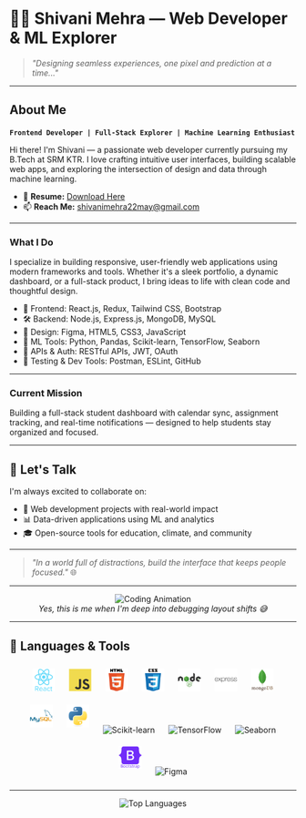 # 👩‍💻 Shivani Mehra — Web Developer & ML Explorer

> *"Designing seamless experiences, one pixel and prediction at a time..."*

---

## **About Me**

**`Frontend Developer | Full-Stack Explorer | Machine Learning Enthusiast`**

Hi there! I'm Shivani — a passionate web developer currently pursuing my B.Tech at SRM KTR. I love crafting intuitive user interfaces, building scalable web apps, and exploring the intersection of design and data through machine learning.

- 📄 **Resume:** [Download Here](https://drive.google.com/file/d/1HGBWb1IZDbUMpIBvtCJJXmyaanMDR7ty/view?usp=sharing)  
- 📫 **Reach Me:** shivanimehra22may@gmail.com

---

### **What I Do**

I specialize in building responsive, user-friendly web applications using modern frameworks and tools. Whether it's a sleek portfolio, a dynamic dashboard, or a full-stack product, I bring ideas to life with clean code and thoughtful design.

- 🧩 Frontend: React.js, Redux, Tailwind CSS, Bootstrap  
- 🛠️ Backend: Node.js, Express.js, MongoDB, MySQL  
- 🎨 Design: Figma, HTML5, CSS3, JavaScript  
- 🤖 ML Tools: Python, Pandas, Scikit-learn, TensorFlow, Seaborn  
- 🔗 APIs & Auth: RESTful APIs, JWT, OAuth  
- 🧪 Testing & Dev Tools: Postman, ESLint, GitHub

---

### **Current Mission**

Building a full-stack student dashboard with calendar sync, assignment tracking, and real-time notifications — designed to help students stay organized and focused.

---

## 💬 **Let's Talk**

I'm always excited to collaborate on:
- 🚀 Web development projects with real-world impact  
- 📊 Data-driven applications using ML and analytics  
- 🎓 Open-source tools for education, climate, and community

---

> *"In a world full of distractions, build the interface that keeps people focused."* 🌐

---

<div align="center">
  <img src="https://mir-s3-cdn-cf.behance.net/project_modules/disp/601014116770475.6068beff4640a.gif" width="350" height="250" alt="Coding Animation" />
  <br>
  <em>Yes, this is me when I'm deep into debugging layout shifts 😅</em>
</div>

---

## 🧰 Languages & Tools


<div align="center">
  <img src="https://raw.githubusercontent.com/devicons/devicon/master/icons/react/react-original-wordmark.svg" width="40" height="40" alt="React" style="margin: 10px;" />
  <img src="https://raw.githubusercontent.com/devicons/devicon/master/icons/javascript/javascript-original.svg" width="40" height="40" alt="JavaScript" style="margin: 10px;" />
  <img src="https://raw.githubusercontent.com/devicons/devicon/master/icons/html5/html5-original-wordmark.svg" width="40" height="40" alt="HTML5" style="margin: 10px;" />
  <img src="https://raw.githubusercontent.com/devicons/devicon/master/icons/css3/css3-original-wordmark.svg" width="40" height="40" alt="CSS3" style="margin: 10px;" />
  <img src="https://raw.githubusercontent.com/devicons/devicon/master/icons/nodejs/nodejs-original-wordmark.svg" width="40" height="40" alt="Node.js" style="margin: 10px;" />
  <img src="https://raw.githubusercontent.com/devicons/devicon/master/icons/express/express-original-wordmark.svg" width="40" height="40" alt="Express" style="margin: 10px;" />
  <img src="https://raw.githubusercontent.com/devicons/devicon/master/icons/mongodb/mongodb-original-wordmark.svg" width="40" height="40" alt="MongoDB" style="margin: 10px;" />
  <img src="https://raw.githubusercontent.com/devicons/devicon/master/icons/mysql/mysql-original-wordmark.svg" width="40" height="40" alt="MySQL" style="margin: 10px;" />
  <img src="https://raw.githubusercontent.com/devicons/devicon/master/icons/python/python-original.svg" width="40" height="40" alt="Python" style="margin: 10px;" />
  <img src="https://upload.wikimedia.org/wikipedia/commons/0/05/Scikit_learn_logo_small.svg" width="40" height="40" alt="Scikit-learn" style="margin: 10px;" />
  <img src="https://www.vectorlogo.zone/logos/tensorflow/tensorflow-icon.svg" width="40" height="40" alt="TensorFlow" style="margin: 10px;" />
  <img src="https://seaborn.pydata.org/_images/logo-mark-lightbg.svg" width="40" height="40" alt="Seaborn" style="margin: 10px;" />
  <img src="https://raw.githubusercontent.com/devicons/devicon/master/icons/bootstrap/bootstrap-plain-wordmark.svg" width="40" height="40" alt="Bootstrap" style="margin: 10px;" />
  <img src="https://www.vectorlogo.zone/logos/figma/figma-icon.svg" width="40" height="40" alt="Figma" style="margin: 10px;" />
</div>


---

<p align="center">
  <img src="https://github-readme-stats.vercel.app/api/top-langs?username=sm6746&show_icons=true&locale=en&layout=compact" alt="Top Languages" />
</p>

